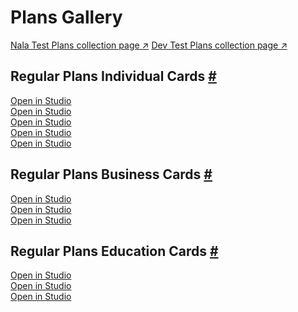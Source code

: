 <div class="plans-gallery-content">
  <h1 id="plans-gallery">Plans Gallery</h1>
  <a class="plans-link" target="_blank" href="https://main--milo--adobecom.aem.page/drafts/nala/features/commerce/plans">Nala Test Plans collection page ↗</a>
  <a class="plans-link" target="_blank" href="https://main--milo--adobecom.aem.page/merch/mas/plans">Dev Test Plans collection page ↗</a>
  <h2 id="crd-mrch-plan-ind">Regular Plans Individual Cards <a class="header-anchor" href="#crd-mrch-plan-ind" title="Permalink to this heading">#</a></h2>
  <div class="four-merch-cards plans">
      <div class="plans-item">
        <merch-card><aem-fragment fragment="5a5ca143-a417-4087-b466-5b72ac68a830"></aem-fragment></merch-card>
        <a class="plans-link" target="_blank" href="https://main--mas--adobecom.aem.live/studio.html?#path=nala&query=5a5ca143-a417-4087-b466-5b72ac68a830"> Open in Studio</a>
      </div>
      <div class="plans-item">
        <merch-card><aem-fragment fragment="1736f2c9-0931-401b-b3c0-fe87ff72ad38"></aem-fragment></merch-card>
        <a class="plans-link" target="_blank" href="https://main--mas--adobecom.aem.live/studio.html?#path=nala&query=1736f2c9-0931-401b-b3c0-fe87ff72ad38"> Open in Studio</a>
      </div>
      <div class="plans-item">
        <merch-card><aem-fragment fragment="616273eb-3aad-462a-a6d7-6f6857973b77"></aem-fragment></merch-card>
        <a class="plans-link" target="_blank" href="https://main--mas--adobecom.aem.live/studio.html?#path=nala&query=616273eb-3aad-462a-a6d7-6f6857973b77"> Open in Studio</a>
      </div>
      <div class="plans-item">
        <merch-card><aem-fragment fragment="8373b5c2-69e6-4e9c-befc-b424dd33469b"></aem-fragment></merch-card>
        <a class="plans-link" target="_blank" href="https://main--mas--adobecom.aem.live/studio.html?#path=nala&query=8373b5c2-69e6-4e9c-befc-b424dd33469b"> Open in Studio</a>
      </div>
      <div class="plans-item">
        <merch-card><aem-fragment fragment="dfc2eede-7e88-4ed3-b96c-f5214472dfcf"></aem-fragment></merch-card>
        <a class="plans-link" target="_blank" href="https://main--mas--adobecom.aem.live/studio.html?#path=nala&query=dfc2eede-7e88-4ed3-b96c-f5214472dfcf"> Open in Studio</a>
      </div>
  </div>
  <h2 id="crd-mrch-plan-bus">Regular Plans Business Cards <a class="header-anchor" href="#crd-mrch-plan-bus" title="Permalink to this heading">#</a></h2>
  <div class="four-merch-cards plans">
      <div class="plans-item">
        <merch-card><aem-fragment fragment="d9998fc3-578e-44be-be4f-d8be1c45c75b"></aem-fragment></merch-card>
        <a class="plans-link" target="_blank" href="https://main--mas--adobecom.hlx.live/studio.html?#path=nala&query=d9998fc3-578e-44be-be4f-d8be1c45c75b"> Open in Studio</a>
      </div>
      <div class="plans-item">
        <merch-card><aem-fragment fragment="ec482607-bcf8-4d3e-b285-0033268b99d3"></aem-fragment></merch-card>
        <a class="plans-link" target="_blank" href="https://main--mas--adobecom.hlx.live/studio.html?#path=nala&query=ec482607-bcf8-4d3e-b285-0033268b99d3"> Open in Studio</a>
      </div>
      <div class="plans-item">
        <merch-card><aem-fragment fragment="1828159b-93a3-4b8c-b737-5fbf83ca78ee"></aem-fragment></merch-card>
        <a class="plans-link" target="_blank" href="https://main--mas--adobecom.hlx.live/studio.html?#path=nala&query=1828159b-93a3-4b8c-b737-5fbf83ca78ee"> Open in Studio</a>
      </div>

  </div>
  <h2 id="crd-mrch-plan-bus">Regular Plans Education Cards <a class="header-anchor" href="#crd-mrch-plan-bus" title="Permalink to this heading">#</a></h2>
  <div class="four-merch-cards plans">
      <div class="plans-item">
        <merch-card><aem-fragment fragment="b8cd82c8-f8fa-433a-afa2-9aba4ebe5ea5"></aem-fragment></merch-card>
        <a class="plans-link" target="_blank" href="https://main--mas--adobecom.hlx.live/studio.html?#path=nala&query=b8cd82c8-f8fa-433a-afa2-9aba4ebe5ea5"> Open in Studio</a>
      </div>
      <div class="plans-item">
        <merch-card><aem-fragment fragment="97fd843f-eacf-4ccf-b067-3a61bd1f8872"></aem-fragment></merch-card>
        <a class="plans-link" target="_blank" href="https://main--mas--adobecom.hlx.live/studio.html?#path=nala&query=97fd843f-eacf-4ccf-b067-3a61bd1f8872"> Open in Studio</a>
      </div>
      <div class="plans-item">
        <merch-card><aem-fragment fragment="a8bc3d90-ff5f-4beb-8e23-04e4d22ac37e"></aem-fragment></merch-card>
        <a class="plans-link" target="_blank" href="https://main--mas--adobecom.hlx.live/studio.html?#path=nala&query=a8bc3d90-ff5f-4beb-8e23-04e4d22ac37e"> Open in Studio</a>
      </div>

  </div>
</div>
